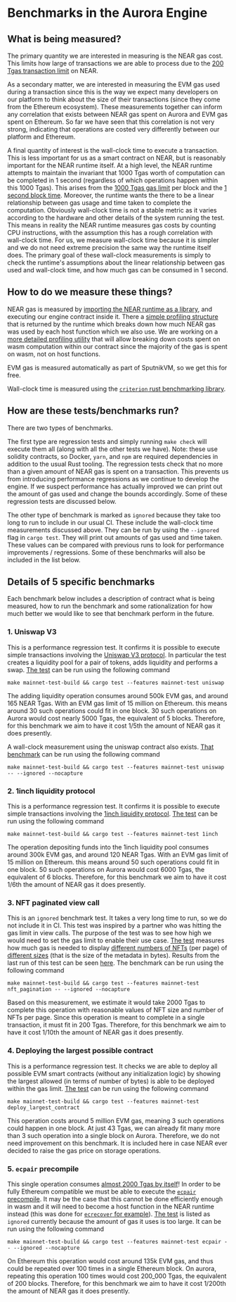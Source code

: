 # Benchmarks in the Aurora Engine

## What is being measured?

The primary quantity we are interested in measuring is the NEAR gas cost.
This limits how large of transactions we are able to process due to the [200 Tgas transaction limit](https://github.com/near/nearcore/blob/9a41274ddef3616ab195b24a207389c5ad5c7f5a/nearcore/res/genesis_config.json#L192) on NEAR.

As a secondary matter, we are interested in measuring the EVM gas used during a transaction since this is the way we expect many developers on our platform to think about the size of their transactions (since they come from the Ethereum ecosystem).
These measurements together can inform any correlation that exists between NEAR gas spent on Aurora and EVM gas spent on Ethereum.
So far we have seen that this correlation is not very strong, indicating that operations are costed very differently between our platform and Ethereum.

A final quantity of interest is the wall-clock time to execute a transaction.
This is less important for us as a smart contract on NEAR, but is reasonably important for the NEAR runtime itself.
At a high level, the NEAR runtime attempts to maintain the invariant that 1000 Tgas worth of computation can be completed in 1 second (regardless of which operations happen within this 1000 Tgas).
This arises from the [1000 Tgas gas limit](https://github.com/near/nearcore/blob/9a41274ddef3616ab195b24a207389c5ad5c7f5a/nearcore/res/genesis_config.json#L20) per block and the [1 second block time](https://github.com/near/nearcore/blob/9a41274ddef3616ab195b24a207389c5ad5c7f5a/nearcore/res/genesis_config.json#L238).
Moreover, the runtime wants the there to be a linear relationship between gas usage and time taken to complete the computation.
Obviously wall-clock time is not a stable metric as it varies according to the hardware and other details of the system running the test.
This means in reality the NEAR runtime measures gas costs by counting CPU instructions, with the assumption this has a rough correlation with wall-clock time.
For us, we measure wall-clock time because it is simpler and we do not need extreme precision the same way the runtime itself does.
The primary goal of these wall-clock measurements is simply to check the runtime's assumptions about the linear relationship between gas used and wall-clock time, and how much gas can be consumed in 1 second.

## How to do we measure these things?

NEAR gas is measured by [importing the NEAR runtime as a library](https://github.com/aurora-is-near/aurora-engine/blob/0fe4f0506866bd8813b270760864d22723925962/engine-tests/Cargo.toml#L34-L35), and executing our engine contract inside it.
There a [simple profiling structure](https://github.com/near/nearcore/blob/9a41274ddef3616ab195b24a207389c5ad5c7f5a/core/primitives-core/src/profile.rs#L49) that is returned by the runtime which breaks down how much NEAR gas was used by each host function which we also use.
We are working on a [more detailed profiling utility](https://github.com/birchmd/aurora-engine/blob/scoped-profiling/doc/profiling.md) that will allow breaking down costs spent on wasm computation within our contract since the majority of the gas is spent on wasm, not on host functions.

EVM gas is measured automatically as part of SputnikVM, so we get this for free.

Wall-clock time is measured using the [`criterion` rust benchmarking library](https://crates.io/crates/criterion).

## How are these tests/benchmarks run?

There are two types of benchmarks.

The first type are regression tests and simply running `make check` will execute them all (along with all the other tests we have).
Note: these use solidity contracts, so Docker, `yarn`, and `npm` are required dependencies in addition to the usual Rust tooling.
The regression tests check that no more than a given amount of NEAR gas is spent on a transaction.
This prevents us from introducing performance regressions as we continue to develop the engine.
If we suspect performance has actually improved we can print out the amount of gas used and change the bounds accordingly.
Some of these regression tests are discussed below.

The other type of benchmark is marked as `ignored` because they take too long to run to include in our usual CI.
These include the wall-clock time measurements discussed above.
They can be run by using the `--ignored` flag in `cargo test`.
They will print out amounts of gas used and time taken.
These values can be compared with previous runs to look for performance improvements / regressions.
Some of these benchmarks will also be included in the list below.

## Details of 5 specific benchmarks

Each benchmark below includes a description of contract what is being measured, how to run the benchmark
and some rationalization for how much better we would like to see that benchmark perform in the future.

### 1. Uniswap V3

This is a performance regression test.
It confirms it is possible to execute simple transactions involving the [Uniswap V3 protocol](https://docs.uniswap.org/protocol/reference/smart-contracts).
In particular the test creates a liquidity pool for a pair of tokens, adds liquidity and performs a swap.
[The test](https://github.com/aurora-is-near/aurora-engine/blob/a4c3cebbc5da0b14331601f2bff8047d276d2da0/engine-tests/src/tests/uniswap.rs#L24) can be run using the following command

```
make mainnet-test-build && cargo test --features mainnet-test uniswap
```

The adding liquidity operation consumes around 500k EVM gas, and around 165 NEAR Tgas.
With an EVM gas limit of 15 million on Ethereum. this means around 30 such operations could fit in one block.
30 such operations on Aurora would cost nearly 5000 Tgas, the equivalent of 5 blocks.
Therefore, for this benchmark we aim to have it cost 1/5th the amount of NEAR gas it does presently.

A wall-clock measurement using the uniswap contract also exists.
[That benchmark](https://github.com/aurora-is-near/aurora-engine/blob/a4c3cebbc5da0b14331601f2bff8047d276d2da0/engine-tests/src/benches/mod.rs#L42) can be run using the following command

```
make mainnet-test-build && cargo test --features mainnet-test uniswap -- --ignored --nocapture
```

### 2. 1inch liquidity protocol

This is a performance regression test.
It confirms it is possible to execute simple transactions involving the [1inch liquidity protocol](https://github.com/1inch/liquidity-protocol).
[The test](https://github.com/aurora-is-near/aurora-engine/blob/0fe4f0506866bd8813b270760864d22723925962/engine-tests/src/tests/one_inch.rs#L17) can be run using the following command

```
make mainnet-test-build && cargo test --features mainnet-test 1inch
```

The operation depositing funds into the 1inch liquidity pool consumes around 300k EVM gas, and around 120 NEAR Tgas.
With an EVM gas limit of 15 million on Ethereum. this means around 50 such operations could fit in one block.
50 such operations on Aurora would cost 6000 Tgas, the equivalent of 6 blocks.
Therefore, for this benchmark we aim to have it cost 1/6th the amount of NEAR gas it does presently.

### 3. NFT paginated view call

This is an `ignored` benchmark test.
It takes a very long time to run, so we do not include it in CI.
This test was inspired by a partner who was hitting the gas limit in view calls.
The purpose of the test was to see how high we would need to set the gas limit to enable their use case.
[The test](https://github.com/aurora-is-near/aurora-engine/blob/0fe4f0506866bd8813b270760864d22723925962/engine-tests/src/benches/mod.rs#L25) measures how much gas is needed to display [different numbers of NFTs](https://github.com/aurora-is-near/aurora-engine/blob/0fe4f0506866bd8813b270760864d22723925962/engine-tests/src/benches/mod.rs#L28) (per page) of [different sizes](https://github.com/aurora-is-near/aurora-engine/blob/0fe4f0506866bd8813b270760864d22723925962/engine-tests/src/benches/mod.rs#L27) (that is the size of the metadata in bytes).
Results from the last run of this test can be seen [here](https://github.com/aurora-is-near/aurora-engine/issues/199#issuecomment-906747906).
The benchmark can be run using the following command

```
make mainnet-test-build && cargo test --features mainnet-test nft_pagination -- --ignored --nocapture
```

Based on this measurement, we estimate it would take 2000 Tgas to complete this operation with reasonable values of NFT size and number of NFTs per page.
Since this operation is meant to complete in a single transaction, it must fit in 200 Tgas.
Therefore, for this benchmark we aim to have it cost 1/10th the amount of NEAR gas it does presently.

### 4. Deploying the largest possible contract

This is a performance regression test.
It checks we are able to deploy all possible EVM smart contracts (without any initialization logic) by showing the largest allowed (in terms of number of bytes) is able to be deployed within the gas limit.
[The test](https://github.com/aurora-is-near/aurora-engine/blob/a4c3cebbc5da0b14331601f2bff8047d276d2da0/engine-tests/src/tests/sanity.rs#L45) can be run using the following command

```
make mainnet-test-build && cargo test --features mainnet-test deploy_largest_contract
```

This operation costs around 5 million EVM gas, meaning 3 such operations could happen in one block.
At just 43 Tgas, we can already fit many more than 3 such operation into a single block on Aurora.
Therefore, we do not need improvement on this benchmark.
It is included here in case NEAR ever decided to raise the gas price on storage operations.

### 5. `ecpair` precompile

This single operation consumes [almost 2000 Tgas by itself](https://github.com/near/nearcore/issues/4787#issuecomment-920031553)!
In order to be fully Ethereum compatible we must be able to execute the [`ecpair` precompile](https://eips.ethereum.org/EIPS/eip-197).
It may be the case that this cannot be done efficiently enough in wasm and it will need to become a host function in the NEAR runtime instead (this was done for [`ecrecover` for example](https://github.com/near/nearcore/pull/4380)).
[The test](https://github.com/aurora-is-near/aurora-engine/blob/a4c3cebbc5da0b14331601f2bff8047d276d2da0/engine-tests/src/tests/standard_precompiles.rs#L24) is listed as `ignored` currently because the amount of gas it uses is too large.
It can be run using the following command

```
make mainnet-test-build && cargo test --features mainnet-test ecpair -- --ignored --nocapture
```

On Ethereum this operation would cost around 135k EVM gas, and thus could be repeated over 100 times in a single Ethereum block.
On aurora, repeating this operation 100 times would cost 200_000 Tgas, the equivalent of 200 blocks.
Therefore, for this benchmark we aim to have it cost 1/200th the amount of NEAR gas it does presently.
